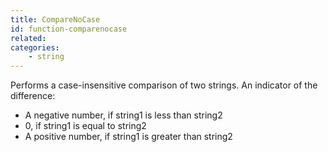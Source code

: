 ```yaml
---
title: CompareNoCase
id: function-comparenocase
related:
categories:
    - string
---
```


Performs a case-insensitive comparison of two strings.
An indicator of the difference:

- A negative number, if string1 is less than string2
- 0, if string1 is equal to string2
- A positive number, if string1 is greater than string2
